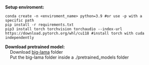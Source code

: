 **Setup enviroment:**
```
conda create -n <enviroment_name> python=3.9 #or use -p with a specific path
pip install -r requirements.txt
pip3 install torch torchvision torchaudio --index-url https://download.pytorch.org/whl/cu118 #install torch with cuda independently 
```
**Download pretrained model:** <br>
 &nbsp;&nbsp;&nbsp;&nbsp;Download [big-lama](https://drive.google.com/drive/folders/1wpY-upCo4GIW4wVPnlMh_ym779lLIG2A?usp=sharing) folder <br>
 &nbsp;&nbsp;&nbsp;&nbsp;Put the big-lama folder inside a ./pretrained_models folder
